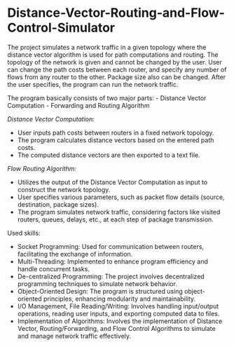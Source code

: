 # Distance-Vector-Routing-and-Flow-Control-Simulator

The project simulates a network traffic in a given topology where the distance vector algorithm is used for path computations and routing. The topology of the network is given and cannot be changed by the user. User can change the path costs between each router, and specify any number of flows from any router to the other. Package size also can be changed. After the user specifies, the program can run the network traffic.

The program basically consists of two major parts: 
                                                - Distance Vector Computation
                                                - Forwarding and Routing Algorithm

*Distance Vector Computation:*
* User inputs path costs between routers in a fixed network topology.
* The program calculates distance vectors based on the entered path costs.
* The computed distance vectors are then exported to a text file.

*Flow Routing Algorithm:*
* Utilizes the output of the Distance Vector Computation as input to construct the network topology.
* User specifies various parameters, such as packet flow details (source, destination, package sizes).
* The program simulates network traffic, considering factors like visited routers, queues, delays, etc., at each step of package transmission.


Used skills:
* Socket Programming: Used for communication between routers, facilitating the exchange of information.
* Multi-Threading: Implemented to enhance program efficiency and handle concurrent tasks.
* De-centralized Programming: The project involves decentralized programming techniques to simulate network behavior.
* Object-Oriented Design: The program is structured using object-oriented principles, enhancing modularity and maintainability.
* I/O Management, File Reading/Writing: Involves handling input/output operations, reading user inputs, and exporting computed data to files.
* Implementation of Algorithms: Involves the implementation of Distance Vector, Routing/Forwarding, and Flow Control Algorithms to simulate and manage network traffic effectively.
   
